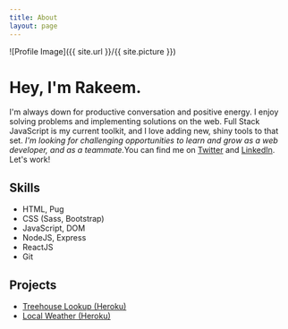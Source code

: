 ```yaml
---
title: About
layout: page
---
```

![Profile Image]({{ site.url }}/{{ site.picture }})

<h1>Hey, I'm Rakeem.</h1>

<p>I'm always down for productive conversation and positive energy. I enjoy solving problems and implementing solutions on the web. Full Stack JavaScript is my current toolkit, and I love adding new, shiny tools to that set. <em>I'm looking for challenging opportunities to learn and grow as a web developer, and as a teammate.</em>You can find me on <a href='https://www.twitter.com/rthom4s'>Twitter</a> and <a href='https://www.linkedin.com/in/rakeemthomas/'>LinkedIn</a>. Let's work!</p>

<h2>Skills</h2>

<ul class="skill-list">
	<li>HTML, Pug</li>
	<li>CSS (Sass, Bootstrap)</li>
	<li>JavaScript, DOM</li>
	<li>NodeJS, Express</li>
	<li>ReactJS</li>
	<li>Git</li>
</ul>

<h2>Projects</h2>

<ul>
	<li><a href="https://treehouse-lookup.herokuapp.com/">Treehouse Lookup (Heroku)</a></li>
	<li><a href="https://local-weather-rakeem.herokuapp.com/">Local Weather (Heroku)</a></li>
</ul>
